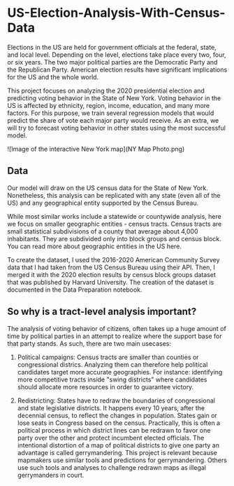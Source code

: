 # US-Election-Analysis-With-Census-Data
Elections in the US are held for government officials at the federal, state, and local level. Depending on the level, elections take place every two, four, or six years. The two major political parties are the Democratic Party and the Republican Party. American election results have significant implications for the US and the whole world.

This project focuses on analyzing the 2020 presidential election and predicting voting behavior in the State of New York. Voting behavior in the US is affected by ethnicity, region, income, education, and many more factors. For this purpose, we train several regression models that would predict the share of vote each major party would receive. As an extra, we will try to forecast voting behavior in other states using the most successful model.

![Image of the interactive New York map](NY Map Photo.png)

## Data
Our model will draw on the US census data for the State of New York. Nonetheless, this analysis can be replicated with any state (even all of the US) and any geographical entity supported by the Census Bureau.

While most similar works include a statewide or countywide analysis, here we focus on smaller geographic entities - census tracts. Census tracts are small statistical subdivisions of a county that average about 4,000 inhabitants. They are subdivided only into block groups and census block. You can read more about geographic entities in the US here.

To create the dataset, I used the 2016-2020 American Community Survey data that I had taken from the US Census Bureau using their API. Then, I merged it with the 2020 election results by census block groups dataset that was published by Harvard University. The creation of the dataset is documented in the Data Preparation notebook.

## So why is a tract-level analysis important?
The analysis of voting behavior of citizens, often takes up a huge amount of time by political parties in an attempt to realize where the support base for that party stands. As such, there are two main usecases:

1) Political campaigns: Census tracts are smaller than counties or congressional districs. Analyzing them can therefore help political candidates target more accurate geographies. For instance: identifying more competitive tracts inside "swing districts" where candidates should allocate more resources in order to guarantee victory.

2) Redistricting: States have to redraw the boundaries of congressional and state legislative districts. It happens every 10 years, after the decennial census, to reflect the changes in population. States gain or lose seats in Congress based on the census. Practically, this is often a political process in which district lines can be redrawn to favor one party over the other and protect incumbent elected officials. The intentional distortion of a map of political districts to give one party an advantage is called gerrymandering. This project is relevant because mapmakers use similar tools and predictions for gerrymandering. Others use such tools and analyses to challenge redrawn maps as illegal gerrymanders in court.
